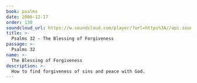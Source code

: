 ```yaml
---
book: psalms
date: 2006-12-17
order: 130
soundcloud_url: https://w.soundcloud.com/player/?url=https%3A//api.soundcloud.com/tracks/
title: >-
  Psalms 32 - The Blessing of Forgiveness
passage: >-
  Psalms 32
name: >-
  The Blessing of Forgiveness
description: >-
  How to find forgiveness of sins and peace with God.
---
```


